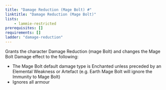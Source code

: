 ```yaml
---
title: "Damage Reduction (Mage Bolt) #"
linktitle: "Damage Reduction (Mage Bolt)"
lists:
    - lammie-restricted
prerequisites: []
requirements: []
ladder: "damage-reduction"
---
```

Grants the character Damage Reduction (mage Bolt) and changes the Mage Bolt Damage effect to the following:
* The Mage Bolt default damage type is Enchanted unless preceded by an Elemental Weakness or Artefact (e.g. Earth Mage Bolt will ignore the Immunity to Mage Bolt)
* Ignores all armour
